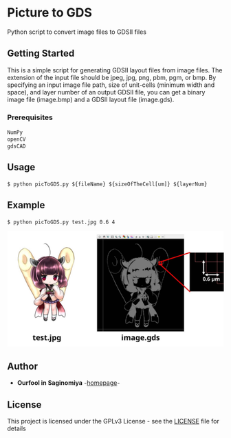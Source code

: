 # Picture to GDS
Python script to convert image files to GDSII files

## Getting Started
This is a simple script for generating GDSII layout files from image files. The extension of the input file should be jpeg, jpg, png, pbm, pgm, or bmp. By specifying an input image file path, size of unit-cells (minimum width and space), and layer number of an output GDSII file, you can get a binary image file (image.bmp) and a GDSII layout file (image.gds).

### Prerequisites
```
NumPy
openCV
gdsCAD
```

## Usage
```
$ python picToGDS.py ${fileName} ${sizeOfTheCell[um]} ${layerNum}
```

## Example
```
$ python picToGDS.py test.jpg 0.6 4
```
![example](https://github.com/ourfool/image-files/blob/master/picToGDS.jpg?raw=true
 "example")
 
## Author
* **Ourfool in Saginomiya** -[homepage](http://www.saginomiya.xyz/)-

## License
This project is licensed under the GPLv3 License - see the [LICENSE](LICENSE) file for details
